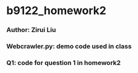 # b9122_homework2

### Author: Zirui Liu

### Webcrawler.py: demo code used in class

### Q1: code for question 1 in homework2
